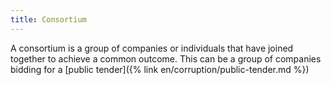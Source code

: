 ```yaml
---
title: Consortium
---
```


A consortium is a group of companies or individuals that have joined together to achieve a common outcome. This can be a group of companies bidding for a [public tender]({% link en/corruption/public-tender.md %})
